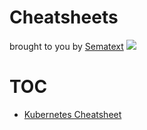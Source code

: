 # Cheatsheets
brought to you by [Sematext](https://sematext.com/) ![](https://sematext.com/wp-content/uploads/2017/01/octi-footer-circle.png)

# TOC
- [Kubernetes Cheatsheet](kubernetes-cheatsheet.md)


